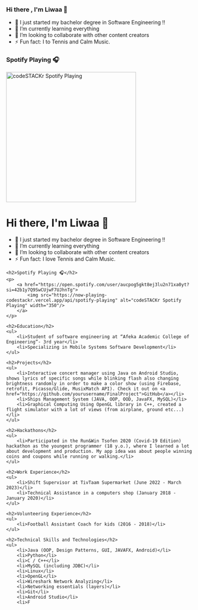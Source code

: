 ### Hi there , I'm Liwaa  👋



- 🔭 I just started my bachelor degree in Software Engineering !!
- 🌱 I’m currently learning everything
- 👯 I’m looking to collaborate with other content creators
- ⚡ Fun fact: I  to Tennis and Calm Music.

### Spotify Playing 🎧

[<img src="https://now-playing-codestackr.vercel.app/api/spotify-playing" alt="codeSTACKr Spotify Playing" width="350" />](https://open.spotify.com/user/aucpog5gkt8ej3lu2n71xa0yt?si=42b1y7Q9SwCUjwF7UJhnTg) 

<!DOCTYPE html>
<html>
<head>
	<title>Liwaa Hosh - Software Engineer</title>
</head>
<body>
	<h1>Hi there, I'm Liwaa 👋</h1>
	<ul>
		<li>🔭 I just started my bachelor degree in Software Engineering !!</li>
		<li>🌱 I’m currently learning everything</li>
		<li>👯 I’m looking to collaborate with other content creators</li>
		<li>⚡ Fun fact: I love Tennis and Calm Music.</li>
	</ul>

	<h2>Spotify Playing 🎧</h2>
	<p>
		<a href="https://open.spotify.com/user/aucpog5gkt8ej3lu2n71xa0yt?si=42b1y7Q9SwCUjwF7UJhnTg">
			<img src="https://now-playing-codestackr.vercel.app/api/spotify-playing" alt="codeSTACKr Spotify Playing" width="350"/>
		</a>
	</p>
	
	<h2>Education</h2>
	<ul>
		<li>Student of software engineering at “Afeka Academic College of Engineering”- 3rd year</li>
		<li>Specializing in Mobile Systems Software Development</li>
	</ul>

	<h2>Projects</h2>
	<ul>
		<li>Interactive concert manager using Java on Android Studio, shows lyrics of specific songs while blinking flash also changing brightness randomly in order to make a color show (using Firebase, retrofit, Picasso/Glide, MusixMatch API). Check it out on <a href="https://github.com/yourusername/FinalProject">GitHub</a></li>
		<li>Ships Management System (JAVA, OOP, OOD, JavaFX, MySQL)</li>
		<li>Graphical Computing Using OpenGL library in C++, created a flight simulator with a lot of views (from airplane, ground etc...)</li>
	</ul>

	<h2>Hackathons</h2>
	<ul>
		<li>Participated in the Run&Win Tsofen 2020 (Covid-19 Edition) hackathon as the youngest programmer (18 y.o.), where I learned a lot about development and production. My app idea was about people winning coins and coupons while running or walking.</li>
	</ul>

	<h2>Work Experience</h2>
	<ul>
		<li>Shift Supervisor at TivTaam Supermarket (June 2022 - March 2023)</li>
		<li>Technical Assistance in a computers shop (January 2018 - January 2020)</li>
	</ul>

	<h2>Volunteering Experience</h2>
	<ul>
		<li>Football Assistant Coach for kids (2016 - 2018)</li>
	</ul>

	<h2>Technical Skills and Technologies</h2>
	<ul>
		<li>Java (OOP, Design Patterns, GUI, JAVAFX, Android)</li>
		<li>Python</li>
		<li>C / C++</li>
		<li>MySQL (including JDBC)</li>
		<li>Linux</li>
		<li>OpenGL</li>
		<li>Wireshark Network Analyzing</li>
		<li>Networking essentials (layers)</li>
		<li>Git</li>
		<li>Android Studio</li>
		<li>F
<html>
